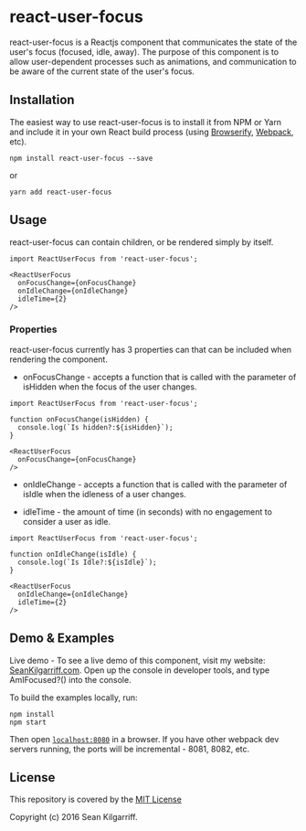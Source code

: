 # react-user-focus

react-user-focus is a Reactjs component that communicates the state of the user's focus (focused, idle, away). The purpose of this component is to allow user-dependent processes such as animations, and communication to be aware of the current state of the user's focus.


## Installation

The easiest way to use react-user-focus is to install it from NPM or Yarn and include it in your own React build process (using [Browserify](http://browserify.org), [Webpack](http://webpack.github.io/), etc).

```
npm install react-user-focus --save
```

or

```
yarn add react-user-focus
```


## Usage

react-user-focus can contain children, or be rendered simply by itself.

```
import ReactUserFocus from 'react-user-focus';

<ReactUserFocus
  onFocusChange={onFocusChange}
  onIdleChange={onIdleChange}
  idleTime={2}
/>
```

### Properties

react-user-focus currently has 3 properties can that can be included when rendering the component.

+ onFocusChange - accepts a function that is called with the parameter of isHidden when the focus of the user changes.

```
import ReactUserFocus from 'react-user-focus';

function onFocusChange(isHidden) {
  console.log(`Is hidden?:${isHidden}`);
}

<ReactUserFocus
  onFocusChange={onFocusChange}
/>
```

+ onIdleChange - accepts a function that is called with the parameter of isIdle when the idleness of a user changes.

+ idleTime - the amount of time (in seconds) with no engagement to consider a user as idle.

```
import ReactUserFocus from 'react-user-focus';

function onIdleChange(isIdle) {
  console.log(`Is Idle?:${isIdle}`);
}

<ReactUserFocus
  onIdleChange={onIdleChange}
  idleTime={2}
/>
```


## Demo & Examples

Live demo - To see a live demo of this component, visit my website: [SeanKilgarriff.com](https://seankilgarriff.com). Open up the console in developer tools, and type AmIFocused?() into the console.

To build the examples locally, run:

```
npm install
npm start
```

Then open [`localhost:8080`](http://localhost:8080) in a browser. If you have other webpack dev servers running, the ports will be incremental - 8081, 8082, etc.


## License

This repository is covered by the [MIT License](/LICENSE)

Copyright (c) 2016 Sean Kilgarriff.
